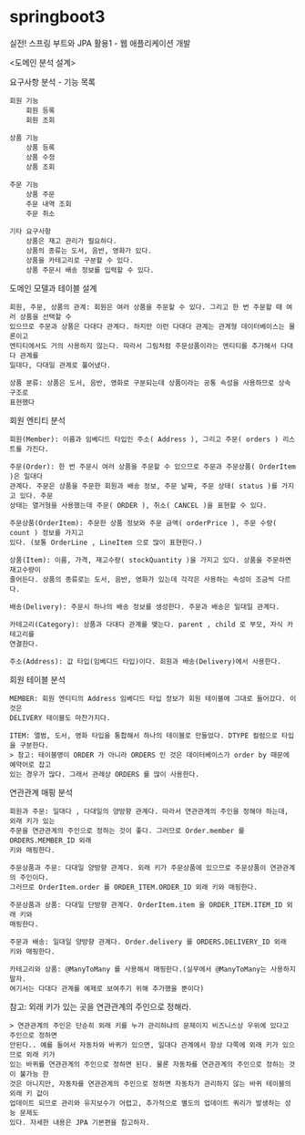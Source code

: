# springboot3
실전! 스프링 부트와 JPA 활용1 - 웹 애플리케이션 개발

<도메인 분석 설계>

요구사항 분석 - 기능 목록

	회원 기능   
		회원 등록
		회원 조회

	상품 기능
		상품 등록
		상품 수정
		상품 조회

	주문 기능
		상품 주문
		주문 내역 조회
		주문 취소
		
	기타 요구사항
		상품은 재고 관리가 필요하다.
		상품의 종류는 도서, 음반, 영화가 있다.
		상품을 카테고리로 구분할 수 있다.
		상품 주문시 배송 정보를 입력할 수 있다.
		
도메인 모델과 테이블 설계

	회원, 주문, 상품의 관계: 회원은 여러 상품을 주문할 수 있다. 그리고 한 번 주문할 때 여러 상품을 선택할 수
	있으므로 주문과 상품은 다대다 관계다. 하지만 이런 다대다 관계는 관계형 데이터베이스는 물론이고
	엔티티에서도 거의 사용하지 않는다. 따라서 그림처럼 주문상품이라는 엔티티를 추가해서 다대다 관계를
	일대다, 다대일 관계로 풀어냈다.

	상품 분류: 상품은 도서, 음반, 영화로 구분되는데 상품이라는 공통 속성을 사용하므로 상속 구조로
	표현했다
	
회원 엔티티 분석

	회원(Member): 이름과 임베디드 타입인 주소( Address ), 그리고 주문( orders ) 리스트를 가진다.
	
	주문(Order): 한 번 주문시 여러 상품을 주문할 수 있으므로 주문과 주문상품( OrderItem )은 일대다
	관계다. 주문은 상품을 주문한 회원과 배송 정보, 주문 날짜, 주문 상태( status )를 가지고 있다. 주문
	상태는 열거형을 사용했는데 주문( ORDER ), 취소( CANCEL )을 표현할 수 있다.
	
	주문상품(OrderItem): 주문한 상품 정보와 주문 금액( orderPrice ), 주문 수량( count ) 정보를 가지고
	있다. (보통 OrderLine , LineItem 으로 많이 표현한다.)
	
	상품(Item): 이름, 가격, 재고수량( stockQuantity )을 가지고 있다. 상품을 주문하면 재고수량이
	줄어든다. 상품의 종류로는 도서, 음반, 영화가 있는데 각각은 사용하는 속성이 조금씩 다르다.
	
	배송(Delivery): 주문시 하나의 배송 정보를 생성한다. 주문과 배송은 일대일 관계다.
	
	카테고리(Category): 상품과 다대다 관계를 맺는다. parent , child 로 부모, 자식 카테고리를
	연결한다.
	
	주소(Address): 값 타입(임베디드 타입)이다. 회원과 배송(Delivery)에서 사용한다.
	
회원 테이블 분석

	MEMBER: 회원 엔티티의 Address 임베디드 타입 정보가 회원 테이블에 그대로 들어갔다. 이것은
	DELIVERY 테이블도 마찬가지다.
	
	ITEM: 앨범, 도서, 영화 타입을 통합해서 하나의 테이블로 만들었다. DTYPE 컬럼으로 타입을 구분한다.
	> 참고: 테이블명이 ORDER 가 아니라 ORDERS 인 것은 데이터베이스가 order by 때문에 예약어로 잡고
	있는 경우가 많다. 그래서 관례상 ORDERS 를 많이 사용한다.
	
연관관계 매핑 분석

	회원과 주문: 일대다 , 다대일의 양방향 관계다. 따라서 연관관계의 주인을 정해야 하는데, 외래 키가 있는
	주문을 연관관계의 주인으로 정하는 것이 좋다. 그러므로 Order.member 를 ORDERS.MEMBER_ID 외래
	키와 매핑한다.
	
	주문상품과 주문: 다대일 양방향 관계다. 외래 키가 주문상품에 있으므로 주문상품이 연관관계의 주인이다. 
	그러므로 OrderItem.order 를 ORDER_ITEM.ORDER_ID 외래 키와 매핑한다.
	
	주문상품과 상품: 다대일 단방향 관계다. OrderItem.item 을 ORDER_ITEM.ITEM_ID 외래 키와
	매핑한다.
	
	주문과 배송: 일대일 양방향 관계다. Order.delivery 를 ORDERS.DELIVERY_ID 외래 키와 매핑한다.
	
	카테고리와 상품: @ManyToMany 를 사용해서 매핑한다.(실무에서 @ManyToMany는 사용하지 말자. 
	여기서는 다대다 관계를 예제로 보여주기 위해 추가했을 뿐이다)
		
참고: 외래 키가 있는 곳을 연관관계의 주인으로 정해라.

	> 연관관계의 주인은 단순히 외래 키를 누가 관리하냐의 문제이지 비즈니스상 우위에 있다고 주인으로 정하면
	안된다.. 예를 들어서 자동차와 바퀴가 있으면, 일대다 관계에서 항상 다쪽에 외래 키가 있으므로 외래 키가
	있는 바퀴를 연관관계의 주인으로 정하면 된다. 물론 자동차를 연관관계의 주인으로 정하는 것이 불가능 한
	것은 아니지만, 자동차를 연관관계의 주인으로 정하면 자동차가 관리하지 않는 바퀴 테이블의 외래 키 값이
	업데이트 되므로 관리와 유지보수가 어렵고, 추가적으로 별도의 업데이트 쿼리가 발생하는 성능 문제도
	있다. 자세한 내용은 JPA 기본편을 참고하자.
